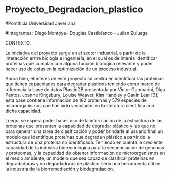 # Proyecto_Degradacion_plastico

#Pontificia Universidad Javeriana

#Integrantes: Diego Montoya- Douglas Castiblanco - Julian Zuluaga


CONTEXTO. 

La iniciativa del proyecto surge en el sector industrial, a partir de la interacción entre biología e ingeniería, en el cual es de interés identificar proteínas que cumplan con alguna función biológica relevante y poder hacer uso de estas en la optimización de un proceso industrial. 

Ahora bien, el interés de este proyecto se centra en identificar las proteínas que tienen capacidades para degradar plásticos teniendo como marco de referencia la base de datos PlasticDB presentada por Victor Gambarini, Olga Pantos, Joanne Kingsbury, Louise Weaver, Kim Handley y Gavin Lear [3]; esta base contiene información de 182 proteínas y 579 especies de microorganismos que han sido vinculados en la literatura científica con dicha capacidad.  

Luego, se espera poder hacer uso de la información de la estructura de las proteínas que presentan la capacidad de degradar plástico y las que no para generar una tarea de clasificación y poder brindarle al usuario final un modelo que identifique proteínas que degradan plástico a partir de la estructura de una proteína no identificada. Teniendo en cuenta la creciente capacidad de la industria biotecnológica para la secuenciación de genomas y proteomas, y la capacidad de obtener información de microorganismos en el medio ambiente, un modelo que sea capaz de clasificar proteínas en degradadoras y no degradadoras de plástico sería una herramienta útil en la industria de la biorremediación y biodegradación. 

 
